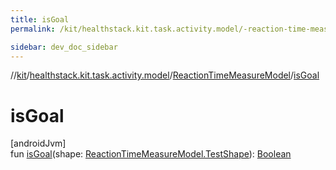 ```yaml
---
title: isGoal
permalink: /kit/healthstack.kit.task.activity.model/-reaction-time-measure-model/is-goal.html

sidebar: dev_doc_sidebar
---
```

//[kit](../../../index.html)/[healthstack.kit.task.activity.model](../index.html)/[ReactionTimeMeasureModel](index.html)/[isGoal](is-goal.html)



# isGoal



[androidJvm]\
fun [isGoal](is-goal.html)(shape: [ReactionTimeMeasureModel.TestShape](-test-shape/index.html)): [Boolean](https://kotlinlang.org/api/latest/jvm/stdlib/kotlin/-boolean/index.html)





